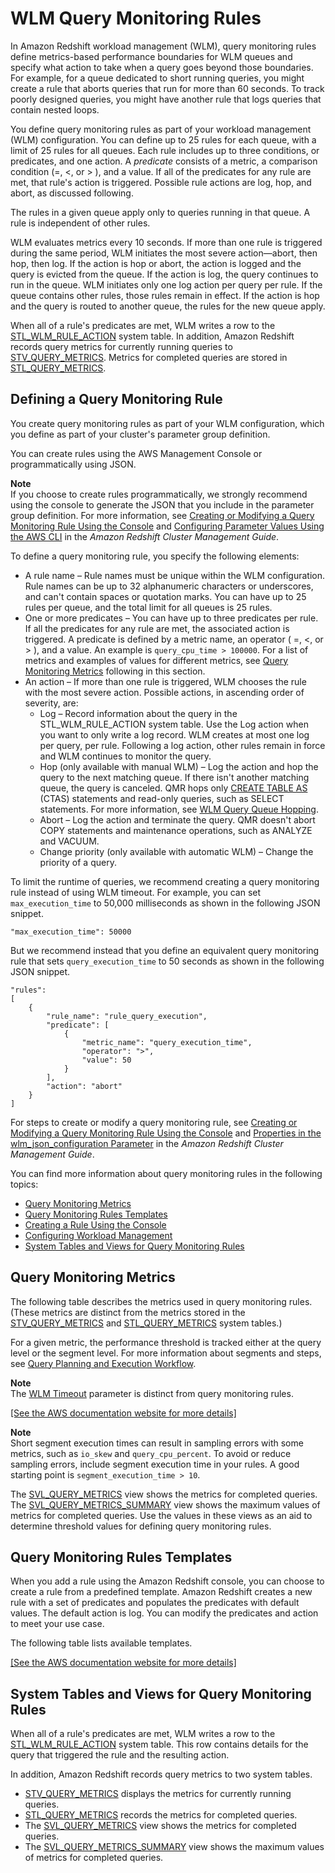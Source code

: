 # WLM Query Monitoring Rules<a name="cm-c-wlm-query-monitoring-rules"></a>

In Amazon Redshift workload management \(WLM\), query monitoring rules define metrics\-based performance boundaries for WLM queues and specify what action to take when a query goes beyond those boundaries\. For example, for a queue dedicated to short running queries, you might create a rule that aborts queries that run for more than 60 seconds\. To track poorly designed queries, you might have another rule that logs queries that contain nested loops\. 

You define query monitoring rules as part of your workload management \(WLM\) configuration\. You can define up to 25 rules for each queue, with a limit of 25 rules for all queues\. Each rule includes up to three conditions, or predicates, and one action\. A *predicate* consists of a metric, a comparison condition \(=, <, or > \), and a value\. If all of the predicates for any rule are met, that rule's action is triggered\. Possible rule actions are log, hop, and abort, as discussed following\. 

The rules in a given queue apply only to queries running in that queue\. A rule is independent of other rules\. 

WLM evaluates metrics every 10 seconds\. If more than one rule is triggered during the same period, WLM initiates the most severe action—abort, then hop, then log\. If the action is hop or abort, the action is logged and the query is evicted from the queue\. If the action is log, the query continues to run in the queue\. WLM initiates only one log action per query per rule\. If the queue contains other rules, those rules remain in effect\. If the action is hop and the query is routed to another queue, the rules for the new queue apply\. 

When all of a rule's predicates are met, WLM writes a row to the [STL\_WLM\_RULE\_ACTION](r_STL_WLM_RULE_ACTION.md) system table\. In addition, Amazon Redshift records query metrics for currently running queries to [STV\_QUERY\_METRICS](r_STV_QUERY_METRICS.md)\. Metrics for completed queries are stored in [STL\_QUERY\_METRICS](r_STL_QUERY_METRICS.md)\. 

## Defining a Query Monitoring Rule<a name="cm-c-wlm-defining-query-monitoring-rules"></a>

You create query monitoring rules as part of your WLM configuration, which you define as part of your cluster's parameter group definition\.

You can create rules using the AWS Management Console or programmatically using JSON\. 

**Note**  
If you choose to create rules programmatically, we strongly recommend using the console to generate the JSON that you include in the parameter group definition\. For more information, see [Creating or Modifying a Query Monitoring Rule Using the Console](https://docs.aws.amazon.com/redshift/latest/mgmt/working-with-parameter-groups.html#parameter-group-modify-qmr-console) and [Configuring Parameter Values Using the AWS CLI](https://docs.aws.amazon.com/redshift/latest/mgmt/working-with-parameter-groups.html#configure-parameters-using-the-cli) in the *Amazon Redshift Cluster Management Guide*\. 

To define a query monitoring rule, you specify the following elements:
+ A rule name – Rule names must be unique within the WLM configuration\. Rule names can be up to 32 alphanumeric characters or underscores, and can't contain spaces or quotation marks\. You can have up to 25 rules per queue, and the total limit for all queues is 25 rules\.
+ One or more predicates – You can have up to three predicates per rule\. If all the predicates for any rule are met, the associated action is triggered\. A predicate is defined by a metric name, an operator \( =, <, or > \), and a value\. An example is `query_cpu_time > 100000`\. For a list of metrics and examples of values for different metrics, see [Query Monitoring Metrics](#cm-c-wlm-query-monitoring-metrics) following in this section\. 
+ An action – If more than one rule is triggered, WLM chooses the rule with the most severe action\. Possible actions, in ascending order of severity, are:
  + Log – Record information about the query in the STL\_WLM\_RULE\_ACTION system table\. Use the Log action when you want to only write a log record\. WLM creates at most one log per query, per rule\. Following a log action, other rules remain in force and WLM continues to monitor the query\. 
  + Hop \(only available with manual WLM\) – Log the action and hop the query to the next matching queue\. If there isn't another matching queue, the query is canceled\. QMR hops only [CREATE TABLE AS](https://docs.aws.amazon.com/redshift/latest/dg/r_CREATE_TABLE_AS.html) \(CTAS\) statements and read\-only queries, such as SELECT statements\. For more information, see [WLM Query Queue Hopping](wlm-queue-hopping.md)\. 
  + Abort – Log the action and terminate the query\. QMR doesn't abort COPY statements and maintenance operations, such as ANALYZE and VACUUM\. 
  + Change priority \(only available with automatic WLM\) – Change the priority of a query\. 

To limit the runtime of queries, we recommend creating a query monitoring rule instead of using WLM timeout\. For example, you can set `max_execution_time` to 50,000 milliseconds as shown in the following JSON snippet\.

```
"max_execution_time": 50000
```

But we recommend instead that you define an equivalent query monitoring rule that sets `query_execution_time` to 50 seconds as shown in the following JSON snippet\.

```
"rules": 
[
    {
        "rule_name": "rule_query_execution",
        "predicate": [
            {
                "metric_name": "query_execution_time",
                "operator": ">",
                "value": 50
            }
        ],
        "action": "abort"
    }            
]
```

For steps to create or modify a query monitoring rule, see [Creating or Modifying a Query Monitoring Rule Using the Console](https://docs.aws.amazon.com/redshift/latest/mgmt/working-with-parameter-groups.html#parameter-group-modify-qmr-console) and [Properties in the wlm\_json\_configuration Parameter](https://docs.aws.amazon.com/redshift/latest/mgmt/workload-mgmt-config.html#wlm-json-config-properties) in the *Amazon Redshift Cluster Management Guide*\.

You can find more information about query monitoring rules in the following topics: 
+  [Query Monitoring Metrics](#cm-c-wlm-query-monitoring-metrics) 
+  [Query Monitoring Rules Templates](#cm-c-wlm-query-monitoring-templates) 
+  [Creating a Rule Using the Console](https://docs.aws.amazon.com/redshift/latest/mgmt/managing-parameter-groups-console.html#parameter-group-modify-qmr-console) 
+  [Configuring Workload Management](https://docs.aws.amazon.com/redshift/latest/mgmt/workload-mgmt-config.html) 
+  [System Tables and Views for Query Monitoring Rules](#cm-c-wlm-qmr-tables-and-views) 

## Query Monitoring Metrics<a name="cm-c-wlm-query-monitoring-metrics"></a>

The following table describes the metrics used in query monitoring rules\. \(These metrics are distinct from the metrics stored in the [STV\_QUERY\_METRICS](r_STV_QUERY_METRICS.md) and [STL\_QUERY\_METRICS](r_STL_QUERY_METRICS.md) system tables\.\) 

For a given metric, the performance threshold is tracked either at the query level or the segment level\. For more information about segments and steps, see [Query Planning and Execution Workflow](c-query-planning.md)\.

**Note**  
The [WLM Timeout](cm-c-defining-query-queues.md#wlm-timeout) parameter is distinct from query monitoring rules\.

[\[See the AWS documentation website for more details\]](http://docs.aws.amazon.com/redshift/latest/dg/cm-c-wlm-query-monitoring-rules.html)

**Note**  
Short segment execution times can result in sampling errors with some metrics, such as `io_skew` and `query_cpu_percent`\. To avoid or reduce sampling errors, include segment execution time in your rules\. A good starting point is `segment_execution_time > 10`\.

The [SVL\_QUERY\_METRICS](r_SVL_QUERY_METRICS.md) view shows the metrics for completed queries\. The [SVL\_QUERY\_METRICS\_SUMMARY](r_SVL_QUERY_METRICS_SUMMARY.md) view shows the maximum values of metrics for completed queries\. Use the values in these views as an aid to determine threshold values for defining query monitoring rules\.

## Query Monitoring Rules Templates<a name="cm-c-wlm-query-monitoring-templates"></a>

When you add a rule using the Amazon Redshift console, you can choose to create a rule from a predefined template\. Amazon Redshift creates a new rule with a set of predicates and populates the predicates with default values\. The default action is log\. You can modify the predicates and action to meet your use case\. 

The following table lists available templates\. 

[\[See the AWS documentation website for more details\]](http://docs.aws.amazon.com/redshift/latest/dg/cm-c-wlm-query-monitoring-rules.html)

## System Tables and Views for Query Monitoring Rules<a name="cm-c-wlm-qmr-tables-and-views"></a>

When all of a rule's predicates are met, WLM writes a row to the [STL\_WLM\_RULE\_ACTION](r_STL_WLM_RULE_ACTION.md) system table\. This row contains details for the query that triggered the rule and the resulting action\. 

In addition, Amazon Redshift records query metrics to two system tables\.
+ [STV\_QUERY\_METRICS](r_STV_QUERY_METRICS.md) displays the metrics for currently running queries\.
+ [STL\_QUERY\_METRICS](r_STL_QUERY_METRICS.md) records the metrics for completed queries\. 
+ The [SVL\_QUERY\_METRICS](r_SVL_QUERY_METRICS.md) view shows the metrics for completed queries\. 
+ The [SVL\_QUERY\_METRICS\_SUMMARY](r_SVL_QUERY_METRICS_SUMMARY.md) view shows the maximum values of metrics for completed queries\.
